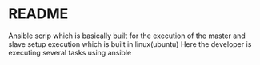 # README
Ansible scrip which is basically built for the execution of the master and slave setup execution which is built in linux(ubuntu)
Here the developer is executing several tasks using ansible 
